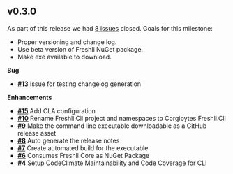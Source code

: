 ## v0.3.0


As part of this release we had [8 issues](https://github.com/corgibytes/freshli-cli/milestone/1?closed=1) closed.
Goals for this milestone:

- Proper versioning and change log.
- Use beta version of Freshli NuGet package.
- Make exe available to download.

__Bug__

- [__#13__](https://github.com/corgibytes/freshli-cli/issues/13) Issue for testing changelog generation

__Enhancements__

- [__#15__](https://github.com/corgibytes/freshli-cli/issues/15) Add CLA configuration
- [__#10__](https://github.com/corgibytes/freshli-cli/issues/10) Rename Freshli.Cli project and namespaces to Corgibytes.Freshli.Cli
- [__#9__](https://github.com/corgibytes/freshli-cli/issues/9) Make the command line executable downloadable as a GitHub release asset
- [__#8__](https://github.com/corgibytes/freshli-cli/issues/8) Auto generate the release notes
- [__#7__](https://github.com/corgibytes/freshli-cli/issues/7) Create automated build for the executable
- [__#6__](https://github.com/corgibytes/freshli-cli/pull/6) Consumes Freshli Core as NuGet Package
- [__#4__](https://github.com/corgibytes/freshli-cli/issues/4) Setup CodeClimate Maintainability and Code Coverage for CLI


